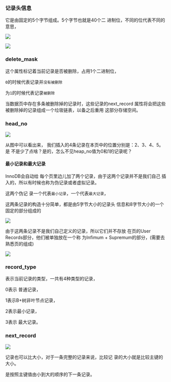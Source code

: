 ### 记录头信息

它是由固定的5个字节组成。5个字节也就是40个⼆ 进制位，不同的位代表不同的意思，

![](https://youpaiyun.zongqilive.cn/image/20200826110149.png)

![](https://youpaiyun.zongqilive.cn/image/20200826110223.png)

### delete_mask

这个属性标记着当前记录是否被删除，占⽤1个⼆进制位，

`0`的时候代表记录并`没有被删除`

为`1`的时候代表记录`被删除` 



当数据⻚中存在多条被删除掉的记录时，这些记录的next_record 属性将会把这些被删除掉的记录组成⼀个垃圾链表，以备之后重⽤ 这部分存储空间。











### head_no

![](https://youpaiyun.zongqilive.cn/image/20200901105221.png)

从图中可以看出来， 我们插⼊的4条记录在本⻚中的位置分别是：2、3、4、5。是 不是少了点啥？是的，怎么不⻅heap_no值为0和1的记录呢？

#### 最小记录和最大记录

InnoDB会⾃动给 每个⻚⾥边⼉加了两个记录，由于这两个记录并不是我们⾃⼰ 插⼊的，所以有时候也称为伪记录或者虚拟记录。

这两个伪记 录⼀个代表`最⼩记录`，⼀个代表`最⼤记录`，

这两条记录的构造⼗分简单，都是由5字节⼤⼩的记录头 信息和8字节⼤⼩的⼀个固定的部分组成的

![](https://youpaiyun.zongqilive.cn/image/20200901105729.png)

由于这两条记录不是我们⾃⼰定义的记录，所以它们并不存放 在⻚的User Records部分，他们被单独放在⼀个称 为Infimum + Supremum的部分，(需要去熟悉页的组成)

![](https://youpaiyun.zongqilive.cn/image/20200901105943.png)

### record_type

表示当前记录的类型，⼀共有4种类型的记录，

0表示 普通记录，

1表示B+树⾮叶节点记录，

2表示最⼩记录，

3表示 最⼤记录。









### next_record



![](https://youpaiyun.zongqilive.cn/image/20200901110128.png)

记录也可以⽐⼤⼩，对于⼀条完整的记录来说，⽐较记 录的⼤⼩就是⽐较主键的⼤⼩。

是按照主键值由⼩到⼤的顺序的下⼀条记录。





















































































